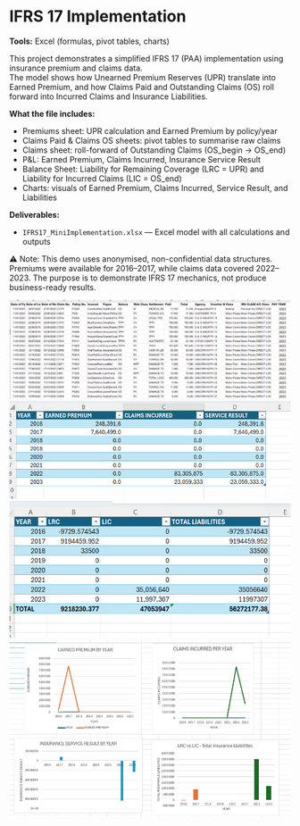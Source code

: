 # IFRS 17 Implementation

**Tools:** Excel (formulas, pivot tables, charts)

This project demonstrates a simplified IFRS 17 (PAA) implementation using insurance premium and claims data.  
The model shows how Unearned Premium Reserves (UPR) translate into Earned Premium, and how Claims Paid and Outstanding Claims (OS) roll forward into Incurred Claims and Insurance Liabilities.  

**What the file includes:**
- Premiums sheet: UPR calculation and Earned Premium by policy/year
- Claims Paid & Claims OS sheets: pivot tables to summarise raw claims
- Claims sheet: roll-forward of Outstanding Claims (OS_begin → OS_end)
- P&L: Earned Premium, Claims Incurred, Insurance Service Result
- Balance Sheet: Liability for Remaining Coverage (LRC = UPR) and Liability for Incurred Claims (LIC = OS_end)
- Charts: visuals of Earned Premium, Claims Incurred, Service Result, and Liabilities

**Deliverables:**
- `IFRS17_MiniImplementation.xlsx` — Excel model with all calculations and outputs


⚠️ Note: This demo uses anonymised, non-confidential data structures. Premiums were available for 2016–2017, while claims data covered 2022–2023. The purpose is to demonstrate IFRS 17 mechanics, not produce business-ready results.

![Excel Preview](assets/IFRS1.png)  
![Excel Preview](assets/IFRS2.png)   
![Excel Preview](assets/IFRS3.png) 
![Excel Preview](assets/IFRS4.png)  
